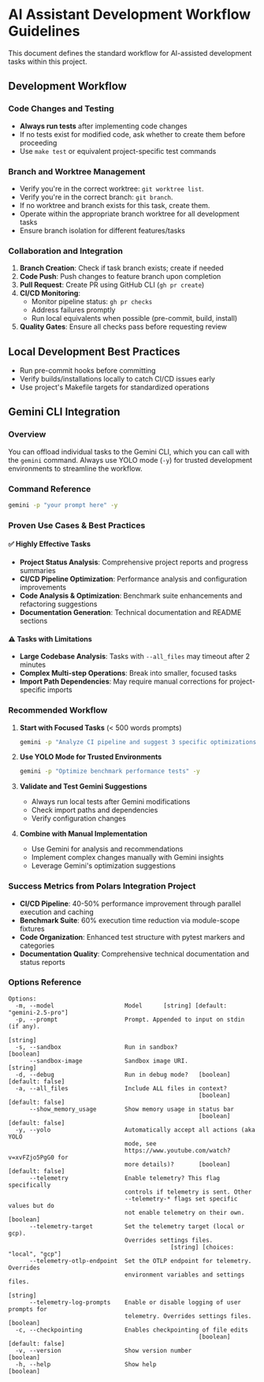 # AI Assistant Development Workflow Guidelines

This document defines the standard workflow for AI-assisted development tasks within this project.

## Development Workflow

### Code Changes and Testing
- **Always run tests** after implementing code changes
- If no tests exist for modified code, ask whether to create them before proceeding
- Use `make test` or equivalent project-specific test commands

### Branch and Worktree Management
- Verify you're in the correct worktree: `git worktree list`.
- Verify you're in the correct branch: `git branch`.
- If no worktree and branch exists for this task, create them.
- Operate within the appropriate branch worktree for all development tasks
- Ensure branch isolation for different features/tasks

### Collaboration and Integration
1. **Branch Creation**: Check if task branch exists; create if needed
2. **Code Push**: Push changes to feature branch upon completion
3. **Pull Request**: Create PR using GitHub CLI (`gh pr create`)
4. **CI/CD Monitoring**:
   - Monitor pipeline status: `gh pr checks`
   - Address failures promptly
   - Run local equivalents when possible (pre-commit, build, install)
5. **Quality Gates**: Ensure all checks pass before requesting review

## Local Development Best Practices
- Run pre-commit hooks before committing
- Verify builds/installations locally to catch CI/CD issues early
- Use project's Makefile targets for standardized operations


## Gemini CLI Integration

### Overview
You can offload individual tasks to the Gemini CLI, which you can call with the `gemini` command.
Always use YOLO mode (`-y`) for trusted development environments to streamline the workflow.

### Command Reference
```bash
gemini -p "your prompt here" -y
```

### Proven Use Cases & Best Practices

#### ✅ **Highly Effective Tasks**
- **Project Status Analysis**: Comprehensive project reports and progress summaries
- **CI/CD Pipeline Optimization**: Performance analysis and configuration improvements
- **Code Analysis & Optimization**: Benchmark suite enhancements and refactoring suggestions
- **Documentation Generation**: Technical documentation and README sections

#### ⚠️ **Tasks with Limitations**
- **Large Codebase Analysis**: Tasks with `--all_files` may timeout after 2 minutes
- **Complex Multi-step Operations**: Break into smaller, focused tasks
- **Import Path Dependencies**: May require manual corrections for project-specific imports

### Recommended Workflow

1. **Start with Focused Tasks** (< 500 words prompts)
   ```bash
   gemini -p "Analyze CI pipeline and suggest 3 specific optimizations" -y
   ```

2. **Use YOLO Mode for Trusted Environments**
   ```bash
   gemini -p "Optimize benchmark performance tests" -y
   ```

3. **Validate and Test Gemini Suggestions**
   - Always run local tests after Gemini modifications
   - Check import paths and dependencies
   - Verify configuration changes

4. **Combine with Manual Implementation**
   - Use Gemini for analysis and recommendations
   - Implement complex changes manually with Gemini insights
   - Leverage Gemini's optimization suggestions

### Success Metrics from Polars Integration Project

- **CI/CD Pipeline**: 40-50% performance improvement through parallel execution and caching
- **Benchmark Suite**: 60% execution time reduction via module-scope fixtures
- **Code Organization**: Enhanced test structure with pytest markers and categories
- **Documentation Quality**: Comprehensive technical documentation and status reports

### Options Reference
```
Options:
  -m, --model                    Model      [string] [default: "gemini-2.5-pro"]
  -p, --prompt                   Prompt. Appended to input on stdin (if any).
                                                                        [string]
  -s, --sandbox                  Run in sandbox?                       [boolean]
      --sandbox-image            Sandbox image URI.                     [string]
  -d, --debug                    Run in debug mode?   [boolean] [default: false]
  -a, --all_files                Include ALL files in context?
                                                      [boolean] [default: false]
      --show_memory_usage        Show memory usage in status bar
                                                      [boolean] [default: false]
  -y, --yolo                     Automatically accept all actions (aka YOLO
                                 mode, see
                                 https://www.youtube.com/watch?v=xvFZjo5PgG0 for
                                 more details)?       [boolean] [default: false]
      --telemetry                Enable telemetry? This flag specifically
                                 controls if telemetry is sent. Other
                                 --telemetry-* flags set specific values but do
                                 not enable telemetry on their own.    [boolean]
      --telemetry-target         Set the telemetry target (local or gcp).
                                 Overrides settings files.
                                              [string] [choices: "local", "gcp"]
      --telemetry-otlp-endpoint  Set the OTLP endpoint for telemetry. Overrides
                                 environment variables and settings files.
                                                                        [string]
      --telemetry-log-prompts    Enable or disable logging of user prompts for
                                 telemetry. Overrides settings files.  [boolean]
  -c, --checkpointing            Enables checkpointing of file edits
                                                      [boolean] [default: false]
  -v, --version                  Show version number                   [boolean]
  -h, --help                     Show help                             [boolean]
  ```
